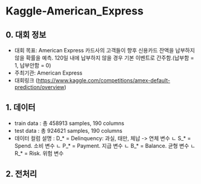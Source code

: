 # Kaggle-American_Express

## 0. 대회 정보
- 대회 목표: American Express 카드사의 고객들이 향후 신용카드 잔액을 납부하지 않을 확률을 예측.
            120일 내에 납부하지 않을 경우 기본 이벤트로 간주함.(납부함 = 1, 납부안함 = 0)
- 주최기관: American Express
- 대회링크 (https://www.kaggle.com/competitions/amex-default-prediction/overview)

## 1. 데이터
- train data : 총 458913 samples, 190 columns
- test data : 총 924621 samples, 190 columns
- 데이터 컬럼 설명 :  D_* = Delinquency: 과실, 태만, 체납 -> 연체 변수
                  ㄴ S_* = Spend. 소비 변수
                  ㄴ P_* = Payment. 지급 변수
                  ㄴ B_* = Balance. 균형 변수
                  ㄴ R_* = Risk. 위험 변수
                  
## 2. 전처리 
